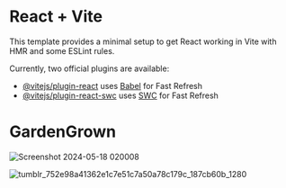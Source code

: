 # React + Vite

This template provides a minimal setup to get React working in Vite with HMR and some ESLint rules.

Currently, two official plugins are available:

- [@vitejs/plugin-react](https://github.com/vitejs/vite-plugin-react/blob/main/packages/plugin-react/README.md) uses [Babel](https://babeljs.io/) for Fast Refresh
- [@vitejs/plugin-react-swc](https://github.com/vitejs/vite-plugin-react-swc) uses [SWC](https://swc.rs/) for Fast Refresh
# GardenGrown
![Screenshot 2024-05-18 020008](https://github.com/SANKETPise95/GardenGrown/assets/143407431/8a53fe40-c604-4439-b7eb-c3a5adc935b1)



![tumblr_752e98a41362e1c7e51c7a50a78c179c_187cb60b_1280](https://github.com/SANKETPise95/GardenGrown/assets/143407431/8437db6c-9294-46b9-90df-277319aebbe6)
